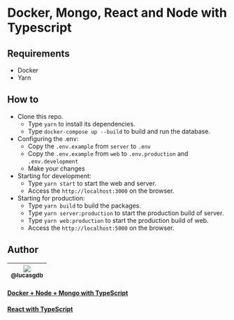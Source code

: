 # Docker, Mongo, React and Node with Typescript

## Requirements

-  Docker
-  Yarn

## How to

-  Clone this repo.
   -  Type `yarn` to install its dependencies.
   -  Type `docker-compose up --build` to build and run the database.
-  Configuring the .env:
   -  Copy the `.env.example` from `server` to `.env`
   -  Copy the `.env.example` from `web` to `.env.production` and `.env.development`
   -  Make your changes
-  Starting for development:
   -  Type `yarn start` to start the web and server.
   -  Access the `http://localhost:3000` on the browser.
-  Starting for production:
   -  Type `yarn build` to build the packages.
   -  Type `yarn server:production` to start the production build of server.
   -  Type `yarn web:production` to start the production build of web.
   -  Access the `http://localhost:5000` on the browser.

## Author

| [<img src="https://avatars3.githubusercontent.com/u/13838273?v=3&s=115"><br><sub>@lucasgdb</sub>](https://github.com/lucasgdb) |
| :----------------------------------------------------------------------------------------------------------------------------: |


#### [Docker + Node + Mongo with TypeScript](https://github.com/lucasgdb/docker-mongo-node-ts)

#### [React with TypeScript](https://github.com/lucasgdb/react-ts)

